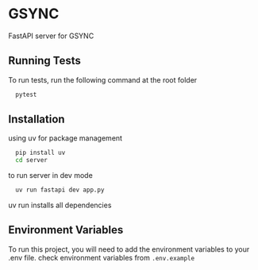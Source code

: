 # GSYNC

FastAPI server for GSYNC

## Running Tests

To run tests, run the following command at the root folder

```bash
  pytest
```

## Installation

using uv for package management

```bash
  pip install uv
  cd server
```

to run server in dev mode

```bash
  uv run fastapi dev app.py
```

uv run installs all dependencies

## Environment Variables

To run this project, you will need to add the environment variables to your .env file. check environment variables from
`.env.example`
